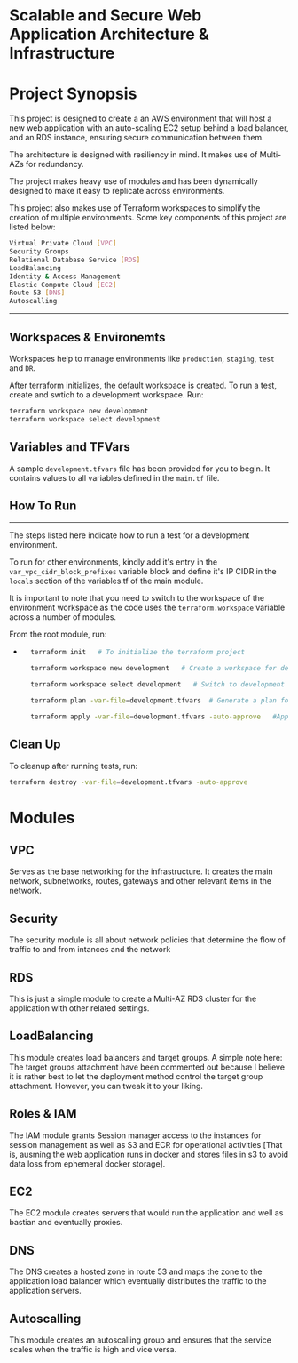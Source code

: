 # Scalable and Secure Web Application Architecture & Infrastructure

# Project Synopsis
This project is designed to create a an AWS environment that will host a new web application with an auto-scaling EC2 setup
behind a load balancer, and an RDS instance, ensuring secure communication
between them.

The architecture is designed with resiliency in mind. It makes use of Multi-AZs for redundancy.

The project makes heavy use of modules and has been dynamically designed to make it easy to replicate across environments.

This project also makes use of Terraform workspaces to simplify the creation of multiple environments. Some key components of this project are listed below:

```bash
Virtual Private Cloud [VPC]
Security Groups
Relational Database Service [RDS]
LoadBalancing
Identity & Access Management
Elastic Compute Cloud [EC2]
Route 53 [DNS]
Autoscalling
```
-------------------------------------------------------
<!-- # How to run
Open your terminal at the root of the project and initialize terraform:
```bash
terraform init
``` -->

## Workspaces & Environemts
Workspaces help to manage environments like `production`, `staging`, `test` and `DR`.

After terraform initializes, the default workspace is created. To run a test, create and swtich to a development workspace. Run:
```bash
terraform workspace new development
terraform workspace select development
```


## Variables and TFVars
A sample `development.tfvars` file has been provided for you to begin. It contains values to all variables defined in the `main.tf` file.

## How To Run
---------------------------------

The steps listed here indicate how to run a test for a development environment.

To run for other environments, kindly add it's entry in the `var_vpc_cidr_block_prefixes` variable block and define it's IP CIDR in the `locals` section of the variables.tf of the main module.


It is important to note that you need to switch to the workspace of the environment workspace as the code uses the `terraform.workspace` variable across a number of modules.

From the root module, run:
* ```bash
    terraform init   # To initialize the terraform project

    terraform workspace new development   # Create a workspace for development environment

    terraform workspace select development   # Switch to development workspsace

    terraform plan -var-file=development.tfvars  # Generate a plan for your infrastructure

    terraform apply -var-file=development.tfvars -auto-approve   #Apply plan and auto approve apply action.
    ```

## Clean Up
To cleanup after running tests, run:
```bash
terraform destroy -var-file=development.tfvars -auto-approve
```

# Modules
## VPC
Serves as the base networking for the infrastructure. It creates the main network, subnetworks, routes, gateways and other relevant items in the network.

## Security
The security module is all about network policies that determine the flow of traffic to and from intances and the network

## RDS
This is just a simple module to create a Multi-AZ RDS cluster for the application with other related settings.

## LoadBalancing
This module creates load balancers and target groups.
A simple note here: The target groups attachment have been commented out because I believe it is rather best to let the deployment method control the target group attachment. However, you can tweak it to your liking.

## Roles & IAM
The IAM module grants Session manager access to the instances for session management as well as S3 and ECR for operational activities [That is, ausming the web application runs in docker and stores files in s3 to avoid data loss from ephemeral docker storage].

## EC2
The EC2 module creates servers that would run the application and well as bastian and eventually proxies.

## DNS
The DNS creates a hosted zone in route 53 and maps the zone to the application load balancer which eventually distributes the traffic to the application servers.

## Autoscalling
This module creates an autoscalling group and ensures that the service scales when the traffic is high and vice versa.